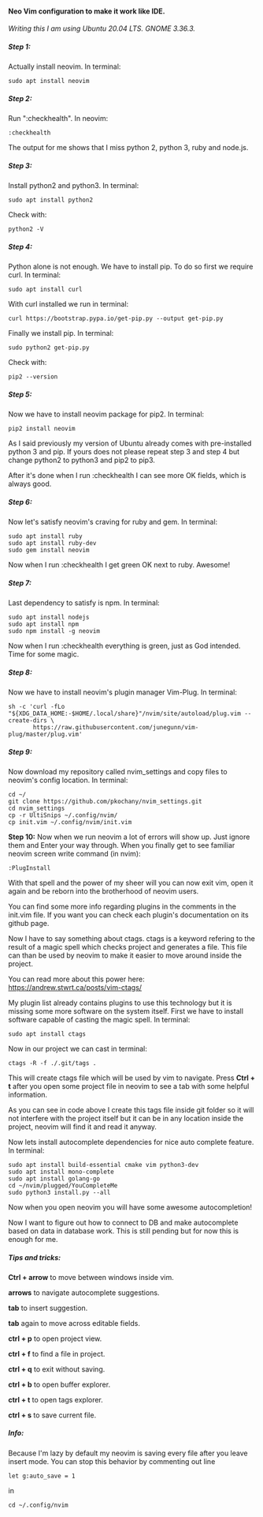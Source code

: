 #### Neo Vim configuration to make it work like IDE.

*Writing this I am using Ubuntu 20.04 LTS. GNOME 3.36.3.*

##### Step 1:

Actually install neovim. In terminal:

```
sudo apt install neovim
```

##### Step 2:

Run ":checkhealth". In neovim:

```
:checkhealth
```

The output for me shows that I miss python 2, python 3, ruby and node.js.

##### Step 3:

Install python2 and python3. In terminal:

```
sudo apt install python2
```

Check with:

```
python2 -V
```

##### Step 4:

Python alone is not enough. We have to install pip. To do so first we require curl. In terminal:

```
sudo apt install curl
```

With curl installed we run in terminal:

```
curl https://bootstrap.pypa.io/get-pip.py --output get-pip.py
```

Finally we install pip. In terminal:

```
sudo python2 get-pip.py
```

Check with:

```
pip2 --version
```

##### Step 5:

Now we have to install neovim package for pip2. In terminal:

```
pip2 install neovim
```

As I said previously my version of Ubuntu already comes with pre-installed python 3 and pip. If yours does not please repeat step 3 and step 4 but change python2 to python3 and pip2 to pip3.

After it's done when I run :checkhealth I can see more OK fields, which is always good.

##### Step 6:

Now let's satisfy neovim's craving for ruby and gem. In terminal:

```
sudo apt install ruby
sudo apt install ruby-dev
sudo gem install neovim
```

Now when I run :checkhealth I get green OK next to ruby. Awesome!

##### Step 7:

Last dependency to satisfy is npm. In terminal:

```
sudo apt install nodejs
sudo apt install npm
sudo npm install -g neovim
```

Now when I run :checkhealth everything is green, just as God intended. Time for some magic.

##### Step 8:

Now we have to install neovim's plugin manager Vim-Plug. In terminal:

```
sh -c 'curl -fLo "${XDG_DATA_HOME:-$HOME/.local/share}"/nvim/site/autoload/plug.vim --create-dirs \
       https://raw.githubusercontent.com/junegunn/vim-plug/master/plug.vim'
```

##### Step 9:

Now download my repository called nvim_settings and copy files to neovim's config location. In terminal:

```
cd ~/
git clone https://github.com/pkochany/nvim_settings.git
cd nvim_settings
cp -r UltiSnips ~/.config/nvim/
cp init.vim ~/.config/nvim/init.vim
```

**Step 10:**
Now when we run neovim a lot of errors will show up. Just ignore them and Enter your way through. When you finally get to see familiar neovim screen write command (in nvim):

```
:PlugInstall
```


With that spell and the power of my sheer will you can now exit vim, open it again and be reborn into the brotherhood of neovim users.

You can find some more info regarding plugins in the comments in the init.vim file.
If you want you can check each plugin's documentation on its github page.

Now I have to say something about ctags.
ctags is a keyword refering to the result of a magic spell which checks project and generates
a file. This file can than be used by neovim to make it easier to move around inside the project.

You can read more about this power here:
https://andrew.stwrt.ca/posts/vim-ctags/

My plugin list already contains plugins to use this technology but it is missing some more software on the system itself. First we have to install software capable of casting the magic spell. In terminal:

```
sudo apt install ctags
```

Now in our project we can cast in terminal:

```
ctags -R -f ./.git/tags .
```

This will create ctags file which will be used by vim to navigate. Press **Ctrl + t** after you open some project file in neovim to see a tab with some helpful information.

As you can see in code above I create this tags file inside git folder so it will not interfere with the project itself but it can be in any location inside the project, neovim will find it and read it anyway.

Now lets install autocomplete dependencies for nice auto complete feature. In terminal:

```
sudo apt install build-essential cmake vim python3-dev
sudo apt install mono-complete
sudo apt install golang-go
cd ~/nvim/plugged/YouCompleteMe
sudo python3 install.py --all
```

Now when you open neovim you will have some awesome autocompletion!

Now I want to figure out how to connect to DB and make autocomplete based on data in database work. This is still pending but for now this is enough for me.



##### Tips and tricks:

**Ctrl + arrow** to move between windows inside vim.

**arrows** to navigate autocomplete suggestions.

**tab** to insert suggestion.

**tab** again to move across editable fields.

**ctrl + p** to open project view.

**ctrl + f** to find a file in project.

**ctrl + q** to exit without saving.

**ctrl + b** to open buffer explorer.

**ctrl + t** to open tags explorer.

**ctrl + s** to save current file.



##### Info:

Because I'm lazy by default my neovim is saving every file after you leave insert mode. You can stop this behavior by commenting out line

```
let g:auto_save = 1
```

in

```
cd ~/.config/nvim
```

